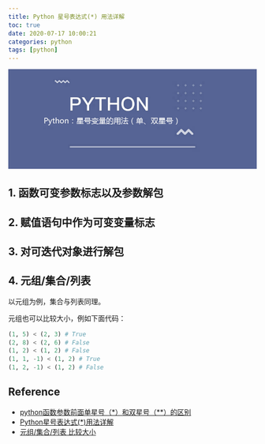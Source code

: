 ```yaml
---
title: Python 星号表达式(*) 用法详解
toc: true
date: 2020-07-17 10:00:21
categories: python
tags: [python]
---
```


<img src="/images/python/language/py-star-logo.jpg" width="650" alt="STAR" />

<!-- more -->

## 1. 函数可变参数标志以及参数解包

## 2. 赋值语句中作为可变变量标志

## 3. 对可迭代对象进行解包

## 4. 元组/集合/列表

以元组为例，集合与列表同理。

元组也可以比较大小，例如下面代码：

```python
(1, 5) < (2, 3) # True
(2, 8) < (2, 6) # False
(1, 2) < (1, 2) # False
(1, 1, -1) < (1, 2) # True
(1, 2, -1) < (1, 2) # False
```

## Reference

- [python函数参数前面单星号（*）和双星号（**）的区别](https://www.cnblogs.com/arkenstone/p/5695161.html)
- [Python星号表达式(*)用法详解](https://blog.csdn.net/S_o_l_o_n/article/details/102823490)
- [元组/集合/列表 比较大小](https://blog.csdn.net/maizousidemao/article/details/106323920?utm_medium=distribute.pc_relevant.none-task-blog-BlogCommendFromMachineLearnPai2-1.nonecase&depth_1-utm_source=distribute.pc_relevant.none-task-blog-BlogCommendFromMachineLearnPai2-1.nonecase)